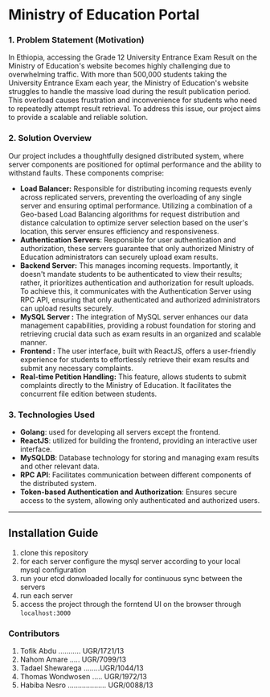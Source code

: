 # Ministry of Education Portal

### 1.  Problem Statement (Motivation)
In Ethiopia, accessing the Grade 12 University Entrance Exam Result on the Ministry of Education's website becomes highly challenging due to overwhelming traffic. With more than 500,000 students taking the University Entrance Exam each year, the Ministry of Education's website struggles to handle the massive load during the result publication period. This overload causes frustration and inconvenience for students who need to repeatedly attempt result retrieval. To address this issue, our project aims to provide a scalable and reliable solution.

### 2. Solution Overview
    
Our project includes a thoughtfully designed distributed system, where server components are positioned for optimal performance and the ability to withstand faults. These components comprise:
- **Load Balancer:** Responsible for distributing incoming requests evenly across replicated servers, preventing the overloading of any single server and ensuring optimal performance. Utilizing a combination of a Geo-based Load Balancing algorithms for request distribution and distance calculation to optimize server selection based on the user's location, this server ensures efficiency and responsiveness.
- **Authentication Servers**: Responsible for user authentication and authorization, these servers guarantee that only authorized Ministry of Education administrators can securely upload exam results.
- **Backend Server:** This manages incoming requests. Importantly, it doesn't mandate students to be authenticated to view their results; rather, it prioritizes authentication and authorization for result uploads. To achieve this, it communicates with the Authentication Server using RPC API, ensuring that only authenticated and authorized administrators can upload results securely.
- **MySQL Server :** The integration of MySQL server enhances our data management capabilities, providing a robust foundation for storing and retrieving crucial data such as exam results in an organized and scalable manner.
- **Frontend :** The user interface, built with ReactJS, offers a user-friendly experience for students to effortlessly retrieve their exam results and submit any necessary complaints.
- **Real-time Petition Handling:** This feature, allows students to submit complaints directly to the Ministry of Education. It facilitates the concurrent file edition between students.
### 3. **Technologies Used**
- **Golang**: used for developing all servers except the frontend.
- **ReactJS**: utilized for building the frontend, providing an interactive user interface.
- **MySQLDB**: Database technology for storing and managing exam results and other relevant data.
- **RPC API**: Facilitates communication between different components of the distributed system.
- **Token-based Authentication and Authorization**: Ensures secure access to the system, allowing only authenticated and authorized users.
- --
## Installation Guide
1. clone this repository
2. for each server configure the mysql server according to your local mysql configuration
3. run your etcd donwloaded locally for continuous sync between the servers
4. run each server
5. access the project through the forntend UI on the browser through `localhost:3000`

### Contributors
1. Tofik Abdu ........... UGR/1721/13
2. Nahom Amare ..... UGR/7099/13
3. Tadael Shewarega ........UGR/1044/13
4. Thomas Wondwosen ..... UGR/1972/13
5. Habiba Nesro ...................  UGR/0088/13  

